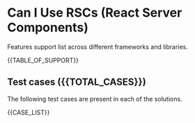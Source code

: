 # Can I Use RSCs (React Server Components)

Features support list across different frameworks and libraries.

{{TABLE_OF_SUPPORT}}

## Test cases ({{TOTAL_CASES}})

The following test cases are present in each of the solutions.

{{CASE_LIST}}
